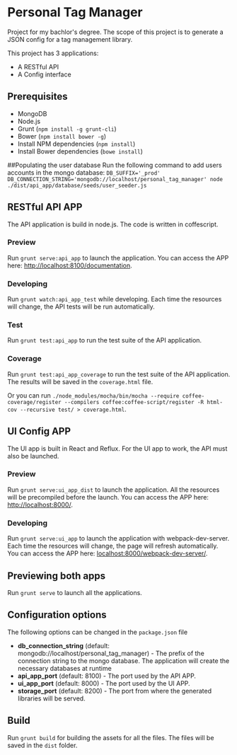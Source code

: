 # Personal Tag Manager
Project for my bachlor's degree. The scope of this project is to generate a JSON config for a tag management library.

This project has 3 applications:

* A RESTful API
* A Config interface

## Prerequisites

* MongoDB
* Node.js
* Grunt (`npm install -g grunt-cli`)
* Bower (`npm install bower -g`)
* Install NPM dependencies (`npm install`)
* Install Bower dependencies (`bowe install`)

##Populating the user database
Run the following command to add users accounts in the mongo database:
`DB_SUFFIX='_prod' DB_CONNECTION_STRING='mongodb://localhost/personal_tag_manager' node ./dist/api_app/database/seeds/user_seeder.js`

## RESTful API APP
The API application is build in node.js. The code is written in coffescript.

### Preview
Run `grunt serve:api_app` to launch the application.
You can access the APP here: [http://localhost:8100/documentation](http://localhost:8100/documentation).

### Developing
Run `grunt watch:api_app_test` while developing. Each time the resources will change, the API tests will be run automatically.

### Test
Run `grunt test:api_app` to run the test suite of the API application.

### Coverage
Run `grunt test:api_app_coverage` to run the test suite of the API application. The results will be saved in the `coverage.html` file.

Or you can run `./node_modules/mocha/bin/mocha --require coffee-coverage/register --compilers coffee:coffee-script/register -R html-cov --recursive test/ > coverage.html`.

## UI Config APP
The UI app is built in React and Reflux. For the UI app to work, the API must also be launched.

### Preview
Run `grunt serve:ui_app_dist` to launch the application. All the resources will be precompiled before the launch.
You can access the APP here: [http://localhost:8000/](http://localhost:8000/).

### Developing
Run `grunt serve:ui_app` to launch the application with webpack-dev-server. Each time the resources will change, the page will refresh automatically.
You can access the APP here: [localhost:8000/webpack-dev-server/](localhost:8000/webpack-dev-server/).

## Previewing both apps
Run `grunt serve` to launch all the applications.

## Configuration options
The following options can be changed in the `package.json` file

* __db_connection\_string__ (default: mongodb://localhost/personal_tag_manager) - The prefix of the connection string to the mongo database. The application will create the necessary databases at runtime
* __api_app\_port__ (default: 8100) - The port used by the API APP.
* __ui_app\_port__ (default: 8000) - The port used by the UI APP.
* __storage_port__ (default: 8200) - The port from where the generated libraries will be served.

## Build

Run `grunt build` for building the assets for all the files. The files will be saved in the `dist` folder.

